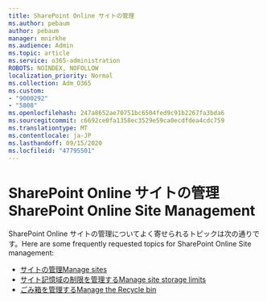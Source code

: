 ```yaml
---
title: SharePoint Online サイトの管理
ms.author: pebaum
author: pebaum
manager: mnirkhe
ms.audience: Admin
ms.topic: article
ms.service: o365-administration
ROBOTS: NOINDEX, NOFOLLOW
localization_priority: Normal
ms.collection: Adm_O365
ms.custom:
- "9000292"
- "5808"
ms.openlocfilehash: 247a8652ae70751bc6504fed9c91b2267fa3bda6
ms.sourcegitcommit: c6692ce0fa1358ec3529e59ca0ecdfdea4cdc759
ms.translationtype: MT
ms.contentlocale: ja-JP
ms.lasthandoff: 09/15/2020
ms.locfileid: "47795501"
---
```

# <a name="sharepoint-online-site-management"></a><span data-ttu-id="490a7-102">SharePoint Online サイトの管理</span><span class="sxs-lookup"><span data-stu-id="490a7-102">SharePoint Online Site Management</span></span>

<span data-ttu-id="490a7-103">SharePoint Online サイトの管理についてよく寄せられるトピックは次の通りです。</span><span class="sxs-lookup"><span data-stu-id="490a7-103">Here are some frequently requested topics for SharePoint Online Site management:</span></span>

- [<span data-ttu-id="490a7-104">サイトの管理</span><span class="sxs-lookup"><span data-stu-id="490a7-104">Manage sites</span></span>](https://docs.microsoft.com/sharepoint/manage-sites-in-new-admin-center)
- [<span data-ttu-id="490a7-105">サイト記憶域の制限を管理する</span><span class="sxs-lookup"><span data-stu-id="490a7-105">Manage site storage limits</span></span>](https://docs.microsoft.com/sharepoint/manage-site-collection-storage-limits)
- [<span data-ttu-id="490a7-106">ごみ箱を管理する</span><span class="sxs-lookup"><span data-stu-id="490a7-106">Manage the Recycle bin</span></span>](https://support.microsoft.com/office/8a6c2198-910e-42dc-9a9c-bc5bc4f327da)